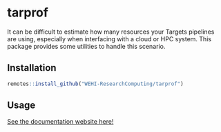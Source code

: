 # tarprof

It can be difficult to estimate how many resources your Targets pipelines
  are using, especially when interfacing with a cloud or HPC system. This
  package provides some utilities to handle this scenario.
  
## Installation

```r
remotes::install_github("WEHI-ResearchComputing/tarprof")
```

## Usage

[See the documentation website here!](https://wehi-researchcomputing.github.io/tarprof/articles/tarprof.html)
